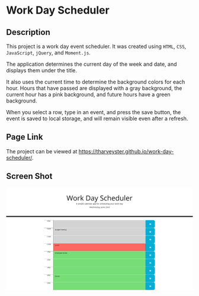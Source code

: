 # Work Day Scheduler

## Description
This project is a work day event scheduler. It was created using `HTML`, `CSS`, `JavaScript`, `jQuery`, and `Moment.js`.

The application determines the current day of the week and date, and displays them under the title.

It also uses the current time to determine the background colors for each hour. Hours that have passed are displayed with a gray background, the current hour has a pink background, and future hours have a green background.

When you select a row, type in an event, and press the save button, the event is saved to local storage, and will remain visible even after a refresh.

## Page Link
The project can be viewed at <https://tharveyster.github.io/work-day-scheduler/>.

## Screen Shot
![A user clicks on slots on the color-coded calendar and edits the events.](./assets/images/work-day-scheduler.png)
